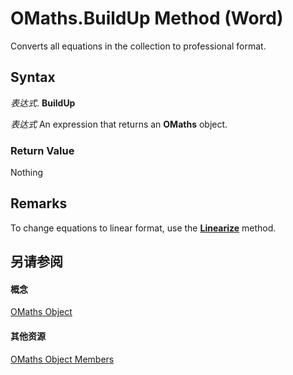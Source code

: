 
# OMaths.BuildUp Method (Word)

Converts all equations in the collection to professional format.


## Syntax

 _表达式_. **BuildUp**

 _表达式_ An expression that returns an **OMaths** object.


### Return Value

Nothing


## Remarks

To change equations to linear format, use the  **[Linearize](12bbfdec-3e14-6faf-ca59-2a2d6902c7e2.md)** method.


## 另请参阅


#### 概念


[OMaths Object](5e185b0f-b0c9-16f8-3056-c1114dadd3e0.md)
#### 其他资源


[OMaths Object Members](http://msdn.microsoft.com/library/0f5413af-b2d6-b592-7695-be3c02d4e4cb%28Office.15%29.aspx)